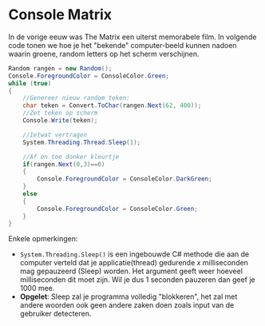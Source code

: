 # Console Matrix

In de vorige eeuw was The Matrix een uiterst memorabele film. In volgende code tonen we hoe je het "bekende" computer-beeld kunnen nadoen waarin groene, random letters op het scherm verschijnen.

```csharp
Random rangen = new Random();
Console.ForegroundColor = ConsoleColor.Green;
while (true)
{
    //Genereer nieuw random teken:
    char teken = Convert.ToChar(rangen.Next(62, 400));
    //Zet teken op scherm
    Console.Write(teken);

    //Ietwat vertragen
    System.Threading.Thread.Sleep(1);

    //Af en toe donker kleurtje
    if(rangen.Next(0,3)==0)
    {
        Console.ForegroundColor = ConsoleColor.DarkGreen;
    }
    else
    {
        Console.ForegroundColor = ConsoleColor.Green;
    }
}
```

Enkele opmerkingen:

* `System.Threading.Sleep()` is een ingebouwde C\# methode die aan de computer verteld dat je applicatie\(thread\) gedurende _x_ milliseconden mag gepauzeerd \(Sleep\) worden. Het argument geeft weer hoeveel milliseconden dit moet zijn. Wil je dus 1 seconden pauzeren dan geef je 1000 mee.
* **Opgelet**: Sleep zal je programma volledig "blokkeren", het zal met andere woorden ook geen andere zaken doen zoals input van de gebruiker detecteren.

